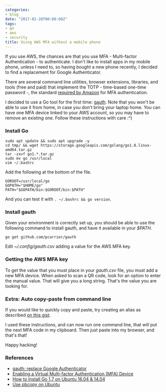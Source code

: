 ```yaml
---
categories:
- blog
date: "2017-02-28T00:00:00Z"
tags:
- go
- aws
- security
title: Using AWS MFA without a mobile phone
---
```


If you use AWS, the chances are that you use MFA - Multi-factor Authentication - to authenticate.
I don't like to install apps in my mobile phone, unless I need to, so having bought a new phone
recently, I decided to find a replacement for Google Authenticator.

There are several command line utilities, browser extensions, libraries, and tools (free and paid)
that implement the TOTP - time-based one-time password -, the standard
[required by Amazon](http://docs.aws.amazon.com/IAM/latest/UserGuide/id_credentials_mfa_enable_virtual.html)
for MFA authentication.

I decided to use a Go tool for the first time: [gauth](https://github.com/pcarrier/gauth). Note that you
won't be able to use it from home, in case you don't bring your laptop home. You can have one MFA device
linked to your AWS account, so you may have to remove an existing one. Follow these instructions with care :^)

### Install Go

```shell
sudo apt update && sudo apt upgrade -y
cd tmp/ && wget https://storage.googleapis.com/golang/go1.8.linux-amd64.tar.gz
tar -zxvf go1.*.tar.gz
sudo mv go /usr/local
vim ~/.bashrc
```

Add the following at the bottom of the file.

```shell
GOROOT=/usr/local/go
GOPATH="$HOME/go"
PATH="$GOPATH/bin:$GOROOT/bin:$PATH"
```

And you can test it with `. ~/.bashrc && go version`.

### Install gauth

Given your environment is correctly set up, you should be able to use the following command to install
gauth, and have it available in your *$PATH*.

```shell
go get github.com/pcarrier/gauth
```

Edit *~/.config/gauth.csv* adding a value for the AWS MFA key.

### Getting the AWS MFA key

To get the value that you must place in your *gauth.csv* file, you must add a new MFA device. When asked to scan a QR code, look for an option to enter the manual value. That will give you a long string. That's the value you are looking for.

### Extra: Auto copy-paste from command line

If you would like to quickly copy and paste, try creating an alias as described
[on this gist](https://gist.github.com/ehime/9fd8810442daf64686a34f885e18be01).

I used these instructions, and can now run one command line, that will put the next MFA code in my
clipboard. Then just paste into my browser, and that's that!

Happy hacking!

### References

* [gauth: replace Google Authenticator](https://github.com/pcarrier/gauth)
* [Enabling a Virtual Multi-factor Authentication (MFA) Device](http://docs.aws.amazon.com/IAM/latest/UserGuide/id_credentials_mfa_enable_virtual.html)
* [How to Install Go 1.7 on Ubuntu 16.04 & 14.04](http://tecadmin.net/install-go-on-ubuntu/)
* [Use pbcopy on Ubuntu](http://garywoodfine.com/use-pbcopy-on-ubuntu/)
